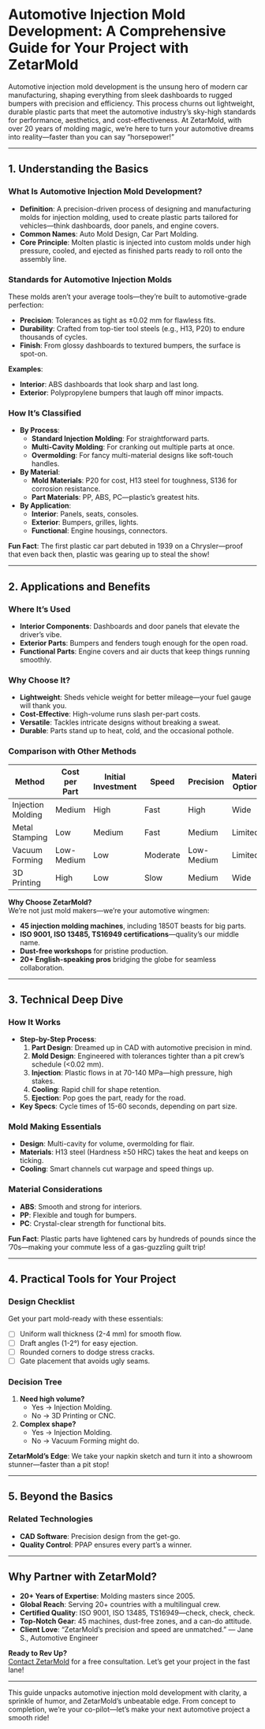 # Automotive Injection Mold Development: A Comprehensive Guide for Your Project with ZetarMold

Automotive injection mold development is the unsung hero of modern car manufacturing, shaping everything from sleek dashboards to rugged bumpers with precision and efficiency. This process churns out lightweight, durable plastic parts that meet the automotive industry’s sky-high standards for performance, aesthetics, and cost-effectiveness. At ZetarMold, with over 20 years of molding magic, we’re here to turn your automotive dreams into reality—faster than you can say “horsepower!”

---

## 1. Understanding the Basics

### What Is Automotive Injection Mold Development?

- **Definition**: A precision-driven process of designing and manufacturing molds for injection molding, used to create plastic parts tailored for vehicles—think dashboards, door panels, and engine covers.
- **Common Names**: Auto Mold Design, Car Part Molding.
- **Core Principle**: Molten plastic is injected into custom molds under high pressure, cooled, and ejected as finished parts ready to roll onto the assembly line.

### Standards for Automotive Injection Molds

These molds aren’t your average tools—they’re built to automotive-grade perfection:

- **Precision**: Tolerances as tight as ±0.02 mm for flawless fits.
- **Durability**: Crafted from top-tier tool steels (e.g., H13, P20) to endure thousands of cycles.
- **Finish**: From glossy dashboards to textured bumpers, the surface is spot-on.

**Examples**:

- **Interior**: ABS dashboards that look sharp and last long.
- **Exterior**: Polypropylene bumpers that laugh off minor impacts.

### How It’s Classified

- **By Process**:
  - **Standard Injection Molding**: For straightforward parts.
  - **Multi-Cavity Molding**: For cranking out multiple parts at once.
  - **Overmolding**: For fancy multi-material designs like soft-touch handles.
- **By Material**:
  - **Mold Materials**: P20 for cost, H13 steel for toughness, S136 for corrosion resistance.
  - **Part Materials**: PP, ABS, PC—plastic’s greatest hits.
- **By Application**:
  - **Interior**: Panels, seats, consoles.
  - **Exterior**: Bumpers, grilles, lights.
  - **Functional**: Engine housings, connectors.

**Fun Fact**: The first plastic car part debuted in 1939 on a Chrysler—proof that even back then, plastic was gearing up to steal the show!

---

## 2. Applications and Benefits

### Where It’s Used

- **Interior Components**: Dashboards and door panels that elevate the driver’s vibe.
- **Exterior Parts**: Bumpers and fenders tough enough for the open road.
- **Functional Parts**: Engine covers and air ducts that keep things running smoothly.

### Why Choose It?

- **Lightweight**: Sheds vehicle weight for better mileage—your fuel gauge will thank you.
- **Cost-Effective**: High-volume runs slash per-part costs.
- **Versatile**: Tackles intricate designs without breaking a sweat.
- **Durable**: Parts stand up to heat, cold, and the occasional pothole.

### Comparison with Other Methods

| Method            | Cost per Part | Initial Investment | Speed    | Precision  | Material Options | Complexity |
| ----------------- | ------------- | ------------------ | -------- | ---------- | ---------------- | ---------- |
| Injection Molding | Medium        | High               | Fast     | High       | Wide             | High       |
| Metal Stamping    | Low           | Medium             | Fast     | Medium     | Limited          | Medium     |
| Vacuum Forming    | Low-Medium    | Low                | Moderate | Low-Medium | Limited          | Low        |
| 3D Printing       | High          | Low                | Slow     | Medium     | Wide             | High       |

**Why Choose ZetarMold?**  
We’re not just mold makers—we’re your automotive wingmen:

- **45 injection molding machines**, including 1850T beasts for big parts.
- **ISO 9001, ISO 13485, TS16949 certifications**—quality’s our middle name.
- **Dust-free workshops** for pristine production.
- **20+ English-speaking pros** bridging the globe for seamless collaboration.

---

## 3. Technical Deep Dive

### How It Works

- **Step-by-Step Process**:
  1. **Part Design**: Dreamed up in CAD with automotive precision in mind.
  2. **Mold Design**: Engineered with tolerances tighter than a pit crew’s schedule (<0.02 mm).
  3. **Injection**: Plastic flows in at 70-140 MPa—high pressure, high stakes.
  4. **Cooling**: Rapid chill for shape retention.
  5. **Ejection**: Pop goes the part, ready for the road.
- **Key Specs**: Cycle times of 15-60 seconds, depending on part size.

### Mold Making Essentials

- **Design**: Multi-cavity for volume, overmolding for flair.
- **Materials**: H13 steel (Hardness ≥50 HRC) takes the heat and keeps on ticking.
- **Cooling**: Smart channels cut warpage and speed things up.

### Material Considerations

- **ABS**: Smooth and strong for interiors.
- **PP**: Flexible and tough for bumpers.
- **PC**: Crystal-clear strength for functional bits.

**Fun Fact**: Plastic parts have lightened cars by hundreds of pounds since the ’70s—making your commute less of a gas-guzzling guilt trip!

---

## 4. Practical Tools for Your Project

### Design Checklist

Get your part mold-ready with these essentials:

- [ ] Uniform wall thickness (2-4 mm) for smooth flow.
- [ ] Draft angles (1-2°) for easy ejection.
- [ ] Rounded corners to dodge stress cracks.
- [ ] Gate placement that avoids ugly seams.

### Decision Tree

1. **Need high volume?**
   - Yes → Injection Molding.
   - No → 3D Printing or CNC.
2. **Complex shape?**
   - Yes → Injection Molding.
   - No → Vacuum Forming might do.

**ZetarMold’s Edge**: We take your napkin sketch and turn it into a showroom stunner—faster than a pit stop!

---

## 5. Beyond the Basics

### Related Technologies

- **CAD Software**: Precision design from the get-go.
- **Quality Control**: PPAP ensures every part’s a winner.

---

## Why Partner with ZetarMold?

- **20+ Years of Expertise**: Molding masters since 2005.
- **Global Reach**: Serving 20+ countries with a multilingual crew.
- **Certified Quality**: ISO 9001, ISO 13485, TS16949—check, check, check.
- **Top-Notch Gear**: 45 machines, dust-free zones, and a can-do attitude.
- **Client Love**: “ZetarMold’s precision and speed are unmatched.” — Jane S., Automotive Engineer

**Ready to Rev Up?**  
[Contact ZetarMold](#) for a free consultation. Let’s get your project in the fast lane!

---

This guide unpacks automotive injection mold development with clarity, a sprinkle of humor, and ZetarMold’s unbeatable edge. From concept to completion, we’re your co-pilot—let’s make your next automotive project a smooth ride!
